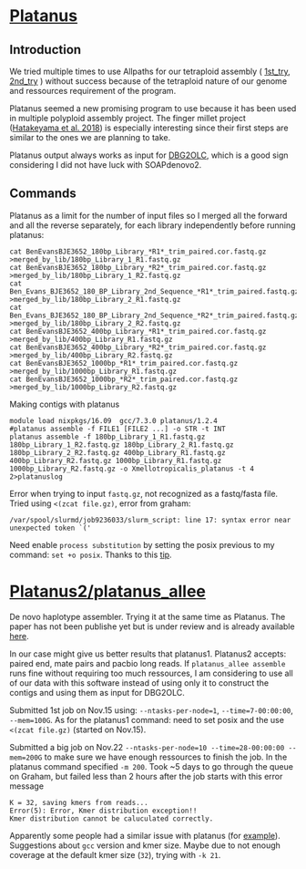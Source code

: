 # [Platanus](https://genome.cshlp.org/content/24/8/1384) 

## Introduction

We tried multiple times to use Allpaths for our tetraploid assembly ( [1st_try](https://github.com/caro46/Tetraploid_project/blob/master/Assembly_Allpaths.Rmd), [2nd_try](https://github.com/caro46/Tetraploid_project/blob/master/Assembly_allpaths_2.md) ) without success because of the tetraploid nature of our genome and ressources requirement of the program.

Platanus seemed a new promising program to use because it has been used in multiple polyploid assembly project. The finger millet project ([Hatakeyama et al. 2018](https://academic.oup.com/dnaresearch/article/25/1/39/4103403)) is especially interesting since their first steps are similar to the ones we are planning to take.

Platanus output always works as input for [DBG2OLC](https://github.com/yechengxi/DBG2OLC), which is a good sign considering I did not have luck with SOAPdenovo2.

## Commands

Platanus as a limit for the number of input files so I merged all the forward and all the reverse separately, for each library independently before running platanus:

```
cat BenEvansBJE3652_180bp_Library_*R1*_trim_paired.cor.fastq.gz >merged_by_lib/180bp_Library_1_R1.fastq.gz
cat BenEvansBJE3652_180bp_Library_*R2*_trim_paired.cor.fastq.gz >merged_by_lib/180bp_Library_1_R2.fastq.gz
cat Ben_Evans_BJE3652_180_BP_Library_2nd_Sequence_*R1*_trim_paired.fastq.gz >merged_by_lib/180bp_Library_2_R1.fastq.gz
cat Ben_Evans_BJE3652_180_BP_Library_2nd_Sequence_*R2*_trim_paired.fastq.gz >merged_by_lib/180bp_Library_2_R2.fastq.gz
cat BenEvansBJE3652_400bp_Library_*R1*_trim_paired.cor.fastq.gz >merged_by_lib/400bp_Library_R1.fastq.gz
cat BenEvansBJE3652_400bp_Library_*R2*_trim_paired.cor.fastq.gz >merged_by_lib/400bp_Library_R2.fastq.gz
cat BenEvansBJE3652_1000bp_*R1*_trim_paired.cor.fastq.gz >merged_by_lib/1000bp_Library_R1.fastq.gz
cat BenEvansBJE3652_1000bp_*R2*_trim_paired.cor.fastq.gz >merged_by_lib/1000bp_Library_R2.fastq.gz

```
Making contigs with platanus
```
module load nixpkgs/16.09  gcc/7.3.0 platanus/1.2.4 
#platanus assemble -f FILE1 [FILE2 ...] -o STR -t INT
platanus assemble -f 180bp_Library_1_R1.fastq.gz 180bp_Library_1_R2.fastq.gz 180bp_Library_2_R1.fastq.gz 180bp_Library_2_R2.fastq.gz 400bp_Library_R1.fastq.gz 400bp_Library_R2.fastq.gz 1000bp_Library_R1.fastq.gz 1000bp_Library_R2.fastq.gz -o Xmellotropicalis_platanus -t 4 2>platanuslog
```
Error when trying to input `fastq.gz`, not recognized as a fastq/fasta file. Tried using `<(zcat file.gz)`, error from graham:
```
/var/spool/slurmd/job9236033/slurm_script: line 17: syntax error near unexpected token `('
```
Need enable `process substitution` by setting the posix previous to my command: `set +o posix`. Thanks to this [tip](http://onetipperday.sterding.com/2013/12/syntax-error-near-unexpected-token.html).

# [Platanus2/platanus_allee](http://platanus.bio.titech.ac.jp/platanus2)

De novo haplotype assembler. Trying it at the same time as Platanus. The paper has not been publishe yet but is under review and is already available [here](https://www.biorxiv.org/content/biorxiv/early/2018/06/15/347906.full.pdf).

In our case might give us better results that platanus1. Platanus2 accepts: paired end, mate pairs and pacbio long reads. If `platanus_allee assemble` runs fine without requiring too much ressources, I am considering to use all of our data with this software instead of using only it to construct the contigs and using them as input for DBG2OLC. 

Submitted 1st job on Nov.15 using: `--ntasks-per-node=1`, `--time=7-00:00:00`, `--mem=100G`. As for the platanus1 command: need to set posix and the use `<(zcat file.gz)` (started on Nov.15). 

Submitted a big job on Nov.22 `--ntasks-per-node=10 --time=28-00:00:00 --mem=200G` to make sure we have enough ressources to finish the job. In the platanus command specified `-m 200`. Took ~5 days to go through the queue on Graham, but failed less than 2 hours after the job starts with this error message

```
K = 32, saving kmers from reads...
Error(5): Error, Kmer distribution exception!!
Kmer distribution cannot be caluculated correctly.
```
Apparently some people had a similar issue with platanus (for [example](https://www.biostars.org/p/185344/)). Suggestions about `gcc` version and kmer size. Maybe due to not enough coverage at the default kmer size (`32`), trying with `-k 21`. 
